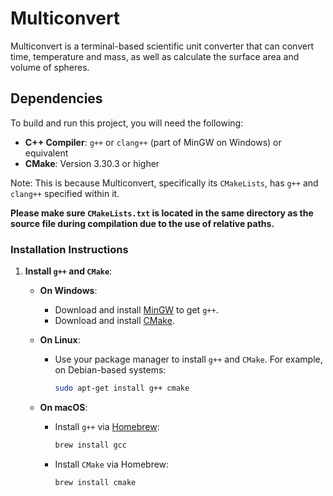 # Multiconvert
Multiconvert is a terminal-based scientific unit converter that can convert time, temperature and mass, as well as calculate the surface area and volume of spheres.

## Dependencies

To build and run this project, you will need the following:

- **C++ Compiler**: `g++` or `clang++` (part of MinGW on Windows) or equivalent
- **CMake**: Version 3.30.3 or higher

Note: This is because Multiconvert, specifically its `CMakeLists`, has `g++` and `clang++` specified within it.

**Please make sure `CMakeLists.txt` is located in the same directory as the source file during compilation due to the use of relative paths.**

### Installation Instructions

1. **Install `g++` and `CMake`**:

   - **On Windows**:
     - Download and install [MinGW](https://www.mingw-w64.org/) to get `g++`.
     - Download and install [CMake](https://cmake.org/download/).

   - **On Linux**:
     - Use your package manager to install `g++` and `CMake`. For example, on Debian-based systems:
       ```bash
       sudo apt-get install g++ cmake
       ```

   - **On macOS**:
     - Install `g++` via [Homebrew](https://brew.sh/):
       ```bash
       brew install gcc
       ```
     - Install `CMake` via Homebrew:
       ```bash
       brew install cmake
       ```
